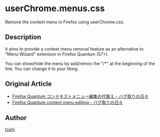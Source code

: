 userChrome.menus.css
====================

Remove the context menu in Firefox using userChrome.css.



## Description
It aims to provide a context menu removal feature as an alternative to "Menu Wizard" extension in Firefox Quantum (57+).

You can show/hide the menu by add/remov the "/*" at the beginning of the line. You can change it to your liking.



## Original Article
+ [Firefox Quantum コンテキストメニュー編集の代替え - バグ取りの日々](https://www.bugbugnow.net/2017/12/firefox-quantum-57.html)
+ [Firefox Quantum context menu editing - バグ取りの日々](https://www.bugbugnow.net/2018/04/firefox-quantum-context-menu-editing.html)



## Author
[toshi](https://github.com/k08045kk)


